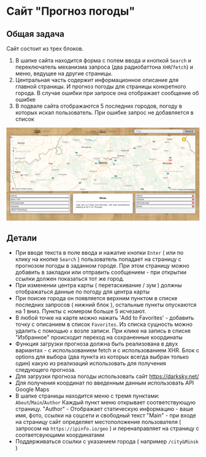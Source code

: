 # Сайт "Прогноз погоды"

## Общая задача

Сайт состоит из трех блоков.

1. В шапке сайта находится форма с полем ввода и кнопкой `Search` и переключатель механизма запроса (два радиобаттона `XHR`/`fetch`) и меню, ведущее на другие страницы.
2. Центральная часть содержит информационное описание для главной страницы. И прогноз погоды для страницы конкретного города. В случае ошибки при запросе она отображает сообщение об ошибке
3. В подвале сайта отображаются 5 последних городов, погоду в которых искал пользователь. При ошибке запрос не добавляется в список

![](prtscr.png)

## Детали

* При вводе текста в поле ввода и нажатие кнопки `Enter` ( или по клику на кнопке `Search` ) пользователь попадает на страницу с прогнозом погоды в заданном городе. При этом страницу можно добавить в закладки или отправить сообщением - при открытии ссылки должен показаться тот же город.
* При изменении центра карты ( перетаскивание / зум ) должны отображаться данные по погоду для центра карты
* При поиске города он появляется верхним пунктом в списке последних запросов ( нижний блок ), остальные пункты опускаются на 1 вниз. Пункты с номером больше 5 исчезают.
* В любой точке на карте можно нажать 'Add to Favorites' - добавить точку с описанием в список `Favorites`. Из списка сущность можно удалить с помощью `x` возле записи. При клике на запись в списке "Избранное" происходит переход на сохраненные координаты
* Функция загрузки прогноза должна быть реализована в двух вариантах - с использованием fetch и с использованием XHR. Блок с options для выбора (два пункта из которых всегда выбран только один) какую из реализаций использовать для получения следующего прогноза.
* Для загрузки прогноза погоды использовать сайт https://darksky.net/
* Для получения координат по введенным данным использовать API Google Maps
* В шапке страницы находится меню с тремя пунктами: `About`/`Main`/`Author`
  Каждый пункт меню открывает соответствующую страницу.
  "Author" - Отображает статическую информацию - ваше имя, фото, ссылки на соцсети и свободный текст
  "Main" - при входе на страницу сайт определяет местоположение пользователя ( запросом на `https://ipinfo.io/geo` ) и перенаправляет на страницу с соответсвующими координатами
* Поддерживаться ссылки с указанием города ( например `/city&Minsk` )